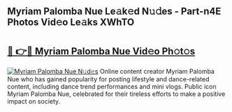 ## Myriam Palomba Nue Le𝚊k𝚎d N𝚞𝚍es - Part-n4E Photos Vid𝚎o Le𝚊ks XWhTO

# <h2><a href="http://fb64952.evod.top/?m=Myriam+Palomba+Nue">🔗 👉🔴 Myriam Palomba Nue Vid𝚎o Ph𝚘t𝚘s</a></h2>

[![Myriam Palomba Nue N𝚞d𝚎s](https://i.imgur.com/8V9OHl7.gif)](http://fb64952.evod.top/?m=Myriam+Palomba+Nue)
Online content creator Myriam Palomba Nue who has gained popularity for posting lifestyle and dance-related content, including dance trend performances and mini vlogs. Public icon Myriam Palomba Nue, celebrated for their tireless efforts to make a positive impact on society. 
